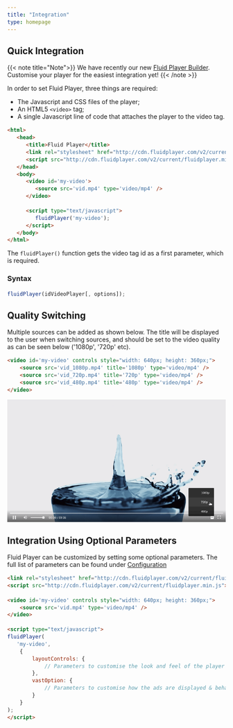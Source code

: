 ```yaml
---
title: "Integration"
type: homepage
---
```


## Quick Integration
{{< note title="Note">}}
We have recently our new [Fluid Player Builder](../builder). 
Customise your player for the easiest integration yet!
{{< /note >}}

In order to set Fluid Player, three things are required:

* The Javascript and CSS files of the player;
* An HTML5 `<video>` tag;
* A single Javascript line of code that attaches the player to the video tag.

```html
<html>
   <head>
      <title>Fluid Player</title>
      <link rel="stylesheet" href="http://cdn.fluidplayer.com/v2/current/fluidplayer.min.css" type="text/css"/>
      <script src="http://cdn.fluidplayer.com/v2/current/fluidplayer.min.js"></script>
   </head>
   <body>
      <video id='my-video'>
         <source src='vid.mp4' type='video/mp4' />
      </video>
      
      <script type="text/javascript">
         fluidPlayer('my-video');
      </script>
   </body>
</html>
```

The `fluidPlayer()` function gets the video tag id as a first parameter, which is required.


### Syntax

```javascript
fluidPlayer(idVideoPlayer[, options]);
```

## Quality Switching
Multiple sources can be added as shown below. 
The title will be displayed to the user when switching sources, and should be set to the video quality as can be seen below ('1080p', '720p' etc).

```html
<video id='my-video' controls style="width: 640px; height: 360px;">
    <source src='vid_1080p.mp4' title='1080p' type='video/mp4' />
    <source src='vid_720p.mp4' title='720p' type='video/mp4' />
    <source src='vid_480p.mp4' title='480p' type='video/mp4' />
</video>
```

<img src="screenshots/qualitySwitch.png" style="width:600px;margin:auto;display:flex;">


## Integration Using Optional Parameters

Fluid Player can be customized by setting some optional parameters. 
The full list of parameters can be found under [Configuration](../configuration)

```html
<link rel="stylesheet" href="http://cdn.fluidplayer.com/v2/current/fluidplayer.min.css" type="text/css"/>
<script src="http://cdn.fluidplayer.com/v2/current/fluidplayer.min.js"></script>

<video id='my-video' controls style="width: 640px; height: 360px;">
    <source src='vid.mp4' type='video/mp4' />
</video>

<script type="text/javascript">
fluidPlayer(
   'my-video',
    {
        layoutControls: {
            // Parameters to customise the look and feel of the player
        },
        vastOption: {
            // Parameters to customise how the ads are displayed & behave
        }
    }
);
</script>
```
